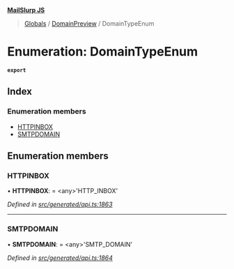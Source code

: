 **[MailSlurp JS](../README.md)**

> [Globals](../README.md) / [DomainPreview](../modules/domainpreview.md) / DomainTypeEnum

# Enumeration: DomainTypeEnum

**`export`** 

## Index

### Enumeration members

* [HTTPINBOX](domainpreview.domaintypeenum.md#httpinbox)
* [SMTPDOMAIN](domainpreview.domaintypeenum.md#smtpdomain)

## Enumeration members

### HTTPINBOX

•  **HTTPINBOX**:  = \<any>'HTTP\_INBOX'

*Defined in [src/generated/api.ts:1863](https://github.com/mailslurp/mailslurp-client/blob/ad6aa3d/src/generated/api.ts#L1863)*

___

### SMTPDOMAIN

•  **SMTPDOMAIN**:  = \<any>'SMTP\_DOMAIN'

*Defined in [src/generated/api.ts:1864](https://github.com/mailslurp/mailslurp-client/blob/ad6aa3d/src/generated/api.ts#L1864)*
